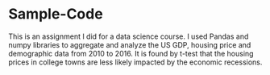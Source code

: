 # Sample-Code
This is an assignment I did for a data science course. I used Pandas and numpy libraries to aggregate and analyze the US GDP, 
housing price and demographic data from 2010 to 2016. It is found by t-test that the housing prices in college towns are 
less likely impacted by the economic recessions. 
